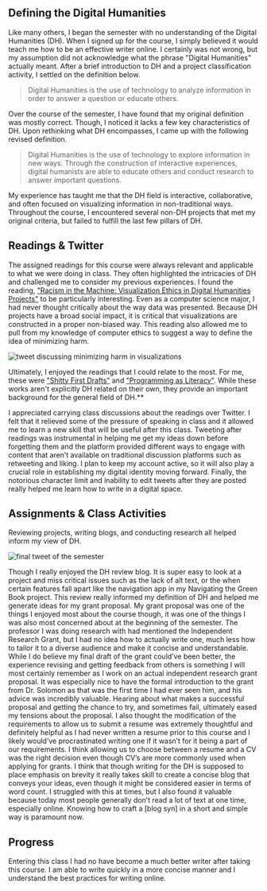 ## Defining the Digital Humanities
Like many others, I began the semester with no understanding of the Digital Humanities (DH). When I signed up for the course, I simply believed it would teach me how to be an effective writer online. I certainly was not wrong, but my assumption did not acknowledge what the phrase "Digital Humanities" actually meant. After a brief introduction to DH and a project classification activity, I settled on the definition below.

> Digital Humanities is the use of technology to analyze information in order to answer a question or educate others.

Over the course of the semester, I have found that my original definition was mostly correct. Though, I noticed it lacks a few key characteristics of DH. Upon rethinking what DH encompasses, I came up with the following revised definition.

> Digital Humanities is the use of technology to explore information in new ways. Through the construction of interactive experiences, digital humanists are able to educate others and conduct research to answer important questions.

My experience has taught me that the DH field is interactive, collaborative, and often focused on visualizing information in non-traditional ways. Throughout the course, I encountered several non-DH projects that met my original criteria, but failed to fulfill the last few pillars of DH.

## Readings & Twitter
The assigned readings for this course were always relevant and applicable to what we were doing in class. They often highlighted the intricacies of DH and challenged me to consider my previous experiences. I found the reading, ["Racism in the Machine: Visualization Ethics in Digital Humanities Projects"](http://www.digitalhumanities.org/dhq/vol/12/4/000408/000408.html) to be particularly interesting. Even as a computer science major, I had never thought critically about the way data was presented. Because DH projects have a broad social impact, it is critical that visualizations are constructed in a proper non-biased way. This reading also allowed me to pull from my knowledge of computer ethics to suggest a way to define the idea of minimizing harm.

![tweet discussing minimizing harm in visualizations](https://dh.toddmahood.com/images/course_reflection/visualization_ethics_tweet.png)

Ultimately, I enjoyed the readings that I could relate to the most. For me, these were ["Shitty First Drafts"](https://wrd.as.uky.edu/sites/default/files/1-Shitty%20First%20Drafts.pdf) and ["Programming as Literacy"](http://d-scholarship.pitt.edu/37085/1/45veeAnnette.pdf). While these works aren't explicitly DH related on their own, they provide an important background for the general field of DH.**

I appreciated carrying class discussions about the readings over Twitter. I felt that it relieved some of the pressure of speaking in class and it allowed me to learn a new skill that will be useful after this class. Tweeting after readings was instrumental in helping me get my ideas down before forgetting them and the platform provided different ways to engage with content that aren’t available on traditional discussion platforms such as retweeting and liking. I plan to keep my account active, so it will also play a crucial role in establishing my digital identity moving forward. Finally, the notorious character limit and inability to edit tweets after they are posted really helped me learn how to write in a digital space. 

## Assignments & Class Activities
Reviewing projects, writing blogs, and conducting research all helped inform my view of DH. 

![final tweet of the semester](https://dh.toddmahood.com/images/course_reflection/final_tweet.png)

Though I really enjoyed the DH review blog. It is super easy to look at a project and miss critical issues such as the lack of alt text, or the when certain features fall apart like the navigation app in my Navigating the Green Book project. This review really informed my definition of DH and helped me generate ideas for my grant proposal. My grant proposal was one of the things I enjoyed most about the course though, it was one of the things I was also most concerned about at the beginning of the semester. The professor I was doing research with had mentioned the Independent Research Grant, but I had no idea how to actually write one, much less how to tailor it to a diverse audience and make it concise and understandable. While I do believe my final draft of the grant could’ve been better, the experience revising and getting feedback from others is something I will most certainly remember as I work on an actual independent research grant proposal. It was especially nice to have the formal introduction to the grant from Dr. Solomon as that was the first time I had ever seen him, and his advice was incredibly valuable. Hearing about what makes a successful proposal and getting the chance to try, and sometimes fail, ultimately eased my tensions about the proposal. I also thought the modification of the requirements to allow us to submit a resume was extremely thoughtful and definitely helpful as I had never written a resume prior to this course and I likely would’ve procrastinated writing one if it wasn’t for it being a part of our requirements. I think allowing us to choose between a resume and a CV was the right decision even though CV’s are more commonly used when applying for grants. I think that though writing for the DH is supposed to place emphasis on brevity it really takes skill to create a concise blog that conveys your ideas, even though it might be considered easier in terms of word count. I struggled with this at times, but I also found it valuable because today most people generally don’t read a lot of text at one time, especially online. Knowing how to craft a [blog syn] in a short and simple way is paramount now.

## Progress
Entering this class I had no  have become a much better writer after taking this course. I am able to write quickly in a more concise manner and I understand the best practices for writing online.
